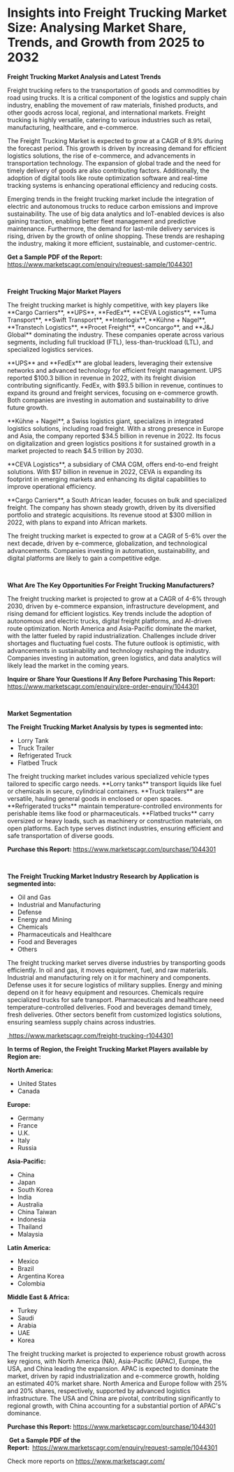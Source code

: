 <p><h1>Insights into Freight Trucking Market Size: Analysing Market Share, Trends, and Growth from 2025 to 2032</h1></p><p><strong>Freight Trucking Market Analysis and Latest Trends</strong></p>
<p><p>Freight trucking refers to the transportation of goods and commodities by road using trucks. It is a critical component of the logistics and supply chain industry, enabling the movement of raw materials, finished products, and other goods across local, regional, and international markets. Freight trucking is highly versatile, catering to various industries such as retail, manufacturing, healthcare, and e-commerce.</p><p>The Freight Trucking Market is expected to grow at a CAGR of 8.9% during the forecast period. This growth is driven by increasing demand for efficient logistics solutions, the rise of e-commerce, and advancements in transportation technology. The expansion of global trade and the need for timely delivery of goods are also contributing factors. Additionally, the adoption of digital tools like route optimization software and real-time tracking systems is enhancing operational efficiency and reducing costs.</p><p>Emerging trends in the freight trucking market include the integration of electric and autonomous trucks to reduce carbon emissions and improve sustainability. The use of big data analytics and IoT-enabled devices is also gaining traction, enabling better fleet management and predictive maintenance. Furthermore, the demand for last-mile delivery services is rising, driven by the growth of online shopping. These trends are reshaping the industry, making it more efficient, sustainable, and customer-centric.</p></p>
<p><strong>Get a Sample PDF of the Report:&nbsp;</strong> <a href="https://www.marketscagr.com/enquiry/request-sample/1044301?utm_campaign=1789&utm_medium=2&utm_source=Github&utm_content=ia&utm_term=21012025&utm_id=freight-trucking">https://www.marketscagr.com/enquiry/request-sample/1044301</a></p>
<p>&nbsp;</p>
<p><strong>Freight Trucking Major Market Players</strong></p>
<p><p>The freight trucking market is highly competitive, with key players like **Cargo Carriers**, **UPS**, **FedEx**, **CEVA Logistics**, **Tuma Transport**, **Swift Transport**, **Interlogix**, **Kühne + Nagel**, **Transtech Logistics**, **Procet Freight**, **Concargo**, and **J&J Global** dominating the industry. These companies operate across various segments, including full truckload (FTL), less-than-truckload (LTL), and specialized logistics services.</p><p>**UPS** and **FedEx** are global leaders, leveraging their extensive networks and advanced technology for efficient freight management. UPS reported $100.3 billion in revenue in 2022, with its freight division contributing significantly. FedEx, with $93.5 billion in revenue, continues to expand its ground and freight services, focusing on e-commerce growth. Both companies are investing in automation and sustainability to drive future growth.</p><p>**Kühne + Nagel**, a Swiss logistics giant, specializes in integrated logistics solutions, including road freight. With a strong presence in Europe and Asia, the company reported $34.5 billion in revenue in 2022. Its focus on digitalization and green logistics positions it for sustained growth in a market projected to reach $4.5 trillion by 2030.</p><p>**CEVA Logistics**, a subsidiary of CMA CGM, offers end-to-end freight solutions. With $17 billion in revenue in 2022, CEVA is expanding its footprint in emerging markets and enhancing its digital capabilities to improve operational efficiency.</p><p>**Cargo Carriers**, a South African leader, focuses on bulk and specialized freight. The company has shown steady growth, driven by its diversified portfolio and strategic acquisitions. Its revenue stood at $300 million in 2022, with plans to expand into African markets.</p><p>The freight trucking market is expected to grow at a CAGR of 5-6% over the next decade, driven by e-commerce, globalization, and technological advancements. Companies investing in automation, sustainability, and digital platforms are likely to gain a competitive edge.</p></p>
<p>&nbsp;</p>
<p><strong>What Are The Key Opportunities For Freight Trucking Manufacturers?</strong></p>
<p><p>The freight trucking market is projected to grow at a CAGR of 4-6% through 2030, driven by e-commerce expansion, infrastructure development, and rising demand for efficient logistics. Key trends include the adoption of autonomous and electric trucks, digital freight platforms, and AI-driven route optimization. North America and Asia-Pacific dominate the market, with the latter fueled by rapid industrialization. Challenges include driver shortages and fluctuating fuel costs. The future outlook is optimistic, with advancements in sustainability and technology reshaping the industry. Companies investing in automation, green logistics, and data analytics will likely lead the market in the coming years.</p></p>
<p><strong>Inquire or Share Your Questions If Any Before Purchasing This Report:</strong> <a href="https://www.marketscagr.com/enquiry/pre-order-enquiry/1044301?utm_campaign=1789&utm_medium=2&utm_source=Github&utm_content=ia&utm_term=21012025&utm_id=freight-trucking">https://www.marketscagr.com/enquiry/pre-order-enquiry/1044301</a></p>
<p>&nbsp;</p>
<p><strong>Market Segmentation</strong></p>
<p><strong>The Freight Trucking Market Analysis by types is segmented into:</strong></p>
<p><ul><li>Lorry Tank</li><li>Truck Trailer</li><li>Refrigerated Truck</li><li>Flatbed Truck</li></ul></p>
<p><p>The freight trucking market includes various specialized vehicle types tailored to specific cargo needs. **Lorry tanks** transport liquids like fuel or chemicals in secure, cylindrical containers. **Truck trailers** are versatile, hauling general goods in enclosed or open spaces. **Refrigerated trucks** maintain temperature-controlled environments for perishable items like food or pharmaceuticals. **Flatbed trucks** carry oversized or heavy loads, such as machinery or construction materials, on open platforms. Each type serves distinct industries, ensuring efficient and safe transportation of diverse goods.</p></p>
<p><strong>Purchase this Report:&nbsp;</strong><a href="https://www.marketscagr.com/purchase/1044301?utm_campaign=1789&utm_medium=2&utm_source=Github&utm_content=ia&utm_term=21012025&utm_id=freight-trucking">https://www.marketscagr.com/purchase/1044301</a></p>
<p>&nbsp;</p>
<p><strong>The Freight Trucking Market Industry Research by Application is segmented into:</strong></p>
<p><ul><li>Oil and Gas</li><li>Industrial and Manufacturing</li><li>Defense</li><li>Energy and Mining</li><li>Chemicals</li><li>Pharmaceuticals and Healthcare</li><li>Food and Beverages</li><li>Others</li></ul></p>
<p><p>The freight trucking market serves diverse industries by transporting goods efficiently. In oil and gas, it moves equipment, fuel, and raw materials. Industrial and manufacturing rely on it for machinery and components. Defense uses it for secure logistics of military supplies. Energy and mining depend on it for heavy equipment and resources. Chemicals require specialized trucks for safe transport. Pharmaceuticals and healthcare need temperature-controlled deliveries. Food and beverages demand timely, fresh deliveries. Other sectors benefit from customized logistics solutions, ensuring seamless supply chains across industries.</p></p>
<p><a href="https://www.marketscagr.com/freight-trucking-r1044301?utm_campaign=1789&utm_medium=2&utm_source=Github&utm_content=ia&utm_term=21012025&utm_id=freight-trucking">&nbsp;https://www.marketscagr.com/freight-trucking-r1044301</a></p>
<p><strong>In terms of Region, the Freight Trucking Market Players available by Region are:</strong></p>
<p>
    <p> <strong> North America: </strong>
        <ul>
            <li>United States</li>
            <li>Canada</li>
        </ul>
        </p> 
    <p> <strong> Europe: </strong>
        <ul>
            <li>Germany</li>
            <li>France</li>
            <li>U.K.</li>
            <li>Italy</li>
            <li>Russia</li>
        </ul>
        </p> 
    <p> <strong> Asia-Pacific: </strong>
        <ul>
            <li>China</li>
            <li>Japan</li>
            <li>South Korea</li>
            <li>India</li>
            <li>Australia</li>
            <li>China Taiwan</li>
            <li>Indonesia</li>
            <li>Thailand</li>
            <li>Malaysia</li>
        </ul>
        </p> 
    <p> <strong> Latin America: </strong>
        <ul>
            <li>Mexico</li>
            <li>Brazil</li>
            <li>Argentina Korea</li>
            <li>Colombia</li>
        </ul>
        </p> 
    <p> <strong> Middle East & Africa: </strong>
        <ul>
            <li>Turkey</li>
            <li>Saudi</li>
            <li>Arabia</li>
            <li>UAE</li>
            <li>Korea</li>
        </ul>
    </p>
    </p>
<p><p>The freight trucking market is projected to experience robust growth across key regions, with North America (NA), Asia-Pacific (APAC), Europe, the USA, and China leading the expansion. APAC is expected to dominate the market, driven by rapid industrialization and e-commerce growth, holding an estimated 40% market share. North America and Europe follow with 25% and 20% shares, respectively, supported by advanced logistics infrastructure. The USA and China are pivotal, contributing significantly to regional growth, with China accounting for a substantial portion of APAC's dominance.</p></p>
<p><strong>Purchase this Report: </strong><a href="https://www.marketscagr.com/purchase/1044301?utm_campaign=1789&utm_medium=2&utm_source=Github&utm_content=ia&utm_term=21012025&utm_id=freight-trucking">https://www.marketscagr.com/purchase/1044301</a></p>
<p>&nbsp;<strong>Get a Sample PDF of the Report:&nbsp;&nbsp;</strong><a href="https://www.marketscagr.com/enquiry/request-sample/1044301?utm_campaign=1789&utm_medium=2&utm_source=Github&utm_content=ia&utm_term=21012025&utm_id=freight-trucking">https://www.marketscagr.com/enquiry/request-sample/1044301</a></p>
<p><strong></strong></p>
<p>Check more reports on <a href="https://www.marketscagr.com/?utm_campaign=1789&utm_medium=2&utm_source=Github&utm_content=ia&utm_term=21012025&utm_id=freight-trucking">https://www.marketscagr.com/</a></p>